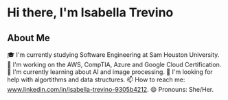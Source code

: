 
# Hi there, I'm Isabella Trevino 

## About Me
🎓 I'm currently studying Software Engineering at Sam Houston University.
🔭 I'm working on the AWS, CompTIA, Azure and Google Cloud Certification.
🌱 I'm currently learning about AI and image processing.
🤔 I'm looking for help with algortithms and data structures.
📫 How to reach me: www.linkedin.com/in/isabella-trevino-9305b4212.
😄 Pronouns: She/Her.
